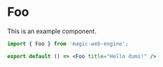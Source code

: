 # Foo

This is an example component.

```jsx
import { Foo } from 'magic-web-engine';

export default () => <Foo title="Hello dumi!" />
```
